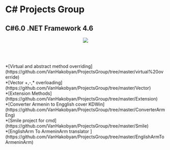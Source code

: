 # C# Projects Group

## C#6.0 .NET Framework 4.6

<p align="center">
<img src="https://kwork.ru/pics/t3/58/33029-1.jpg">
</p>
<br>
<br>
<br>
*[Virtual and abstract method overriding](https://github.com/VanHakobyan/ProjectsGroup/tree/master/virtual%20override) <br>
*[Vector +,-,* overloading](https://github.com/VanHakobyan/ProjectsGroup/tree/master/Vector) <br>
*[Extension Methods](https://github.com/VanHakobyan/ProjectsGroup/tree/master/Extension) <br>
*[Converter Armenin to Engglish cover KDWin](https://github.com/VanHakobyan/ProjectsGroup/tree/master/ConverterArmEng) <br>
*[Smile project for cmd](https://github.com/VanHakobyan/ProjectsGroup/tree/master/Smile) <br>
*[EnglishArm To ArmeninArm translator ](https://github.com/VanHakobyan/ProjectsGroup/tree/master/EnglishArmToArmeninArm) <br>
